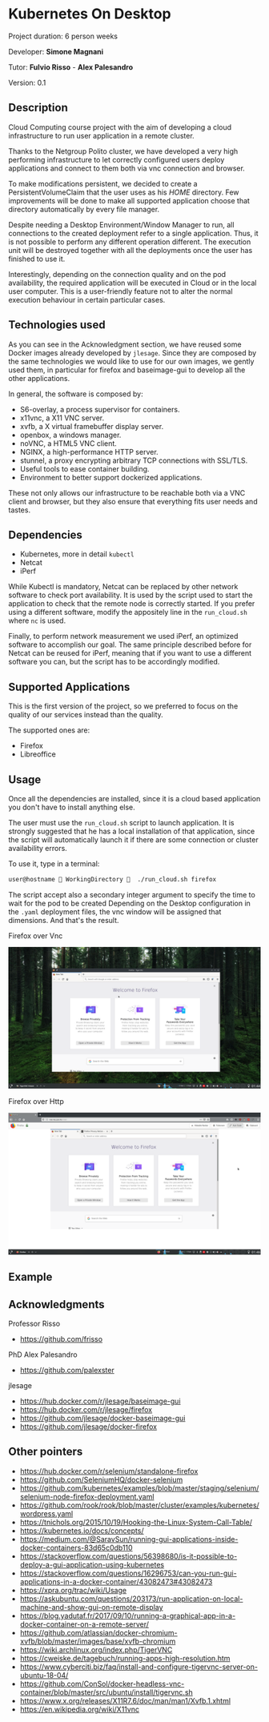 # Kubernetes On Desktop

Project duration: 6 person weeks

Developer: **Simone Magnani**

Tutor: **Fulvio Risso** - **Alex Palesandro**

Version: 0.1

## Description

Cloud Computing course project with the aim of developing a cloud infrastructure to run user application in a remote cluster.

Thanks to the Netgroup Polito cluster, we have developed a very high performing infrastructure to let correctly configured users deploy applications and connect to them both via vnc connection and browser.

To make modifications persistent, we decided to create a PersistentVolumeClaim that the user uses as his *HOME* directory. Few improvements will be done to make all supported application choose that directory automatically by every file manager.

Despite needing a Desktop Environment/Window Manager to run, all connections to the created deployment refer to a single application. Thus, it is not possible to perform any different operation different. The execution unit will be destroyed together with all the deployments once the user has finished to use it.

Interestingly, depending on the connection quality and on the pod availability, the required application will be executed in Cloud or in the local user computer. This is a user-friendly feature not to alter the normal execution behaviour in certain particular cases.

## Technologies used

As you can see in the Acknowledgment section, we have reused some Docker images already developed by `jlesage`. Since they are composed by the same technologies we would like to use for our own images, we gently used them, in particular for firefox and baseimage-gui to develop all the other applications.

In general, the software is composed by:

* S6-overlay, a process supervisor for containers.
* x11vnc, a X11 VNC server.
*	xvfb, a X virtual framebuffer display server.
*	openbox, a windows manager.
*	noVNC, a HTML5 VNC client.
*	NGINX, a high-performance HTTP server.
*	stunnel, a proxy encrypting arbitrary TCP connections with SSL/TLS.
*	Useful tools to ease container building.
*	Environment to better support dockerized applications.

These not only allows our infrastructure to be reachable both via a VNC client and browser, but they also ensure that everything fits user needs and tastes.

## Dependencies

* Kubernetes, more in detail `kubectl`
* Netcat
* iPerf

While Kubectl is mandatory, Netcat can be replaced by other network software to check port availability. It is used by the script used to start the application to check that the remote node is correctly started. If you prefer using a different software, modify the appositely line in the `run_cloud.sh` where `nc` is used.

Finally, to perform network measurement we used iPerf, an optimized software to accomplish our goal. The same principle described before for Netcat can be reused for iPerf, meaning that if you want to use a different software you can, but the script has to be accordingly modified.

## Supported Applications

This is the first version of the project, so we preferred to focus on the quality of our services instead than the quality.

The supported ones are:

* Firefox
* Libreoffice

## Usage

Once all the dependencies are installed, since it is a cloud based application you don't have to install anything else.

The user must use the `run_cloud.sh` script to launch application. It is strongly suggested that he has a local installation of that application, since the script will automatically launch it if there are some connection or cluster availability errors.

To use it, type in a terminal:

```bash
user@hostname  WorkingDirectory   ./run_cloud.sh firefox
```

The script accept also a secondary integer argument to specify the time to wait for the pod to be created
Depending on the Desktop configuration in the `.yaml` deployment files, the vnc window will be assigned that dimensions. And that's the result.

Firefox over Vnc

![Firefox over Vnc](res/Firefox.png)

Firefox over Http

![Firefox over Http](res/Firefox2.png)

## Example

## Acknowledgments

Professor Risso

* <https://github.com/frisso>

PhD Alex Palesandro

* <https://github.com/palexster>

jlesage

* <https://hub.docker.com/r/jlesage/baseimage-gui>
* <https://hub.docker.com/r/jlesage/firefox>
* <https://github.com/jlesage/docker-baseimage-gui>
* <https://github.com/jlesage/docker-firefox>

## Other pointers

* <https://hub.docker.com/r/selenium/standalone-firefox>
* <https://github.com/SeleniumHQ/docker-selenium>
* <https://github.com/kubernetes/examples/blob/master/staging/selenium/selenium-node-firefox-deployment.yaml>
* <https://github.com/rook/rook/blob/master/cluster/examples/kubernetes/wordpress.yaml>
* <https://tnichols.org/2015/10/19/Hooking-the-Linux-System-Call-Table/>
* <https://kubernetes.io/docs/concepts/>
* <https://medium.com/@SaravSun/running-gui-applications-inside-docker-containers-83d65c0db110>
* <https://stackoverflow.com/questions/56398680/is-it-possible-to-deploy-a-gui-application-using-kubernetes>
* <https://stackoverflow.com/questions/16296753/can-you-run-gui-applications-in-a-docker-container/43082473#43082473>
* <https://xpra.org/trac/wiki/Usage>
* <https://askubuntu.com/questions/203173/run-application-on-local-machine-and-show-gui-on-remote-display>
* <https://blog.yadutaf.fr/2017/09/10/running-a-graphical-app-in-a-docker-container-on-a-remote-server/>
* <https://github.com/atlassian/docker-chromium-xvfb/blob/master/images/base/xvfb-chromium>
* <https://wiki.archlinux.org/index.php/TigerVNC>
* <https://cweiske.de/tagebuch/running-apps-high-resolution.htm>
* <https://www.cyberciti.biz/faq/install-and-configure-tigervnc-server-on-ubuntu-18-04/>
* <https://github.com/ConSol/docker-headless-vnc-container/blob/master/src/ubuntu/install/tigervnc.sh>
* <https://www.x.org/releases/X11R7.6/doc/man/man1/Xvfb.1.xhtml>
* <https://en.wikipedia.org/wiki/X11vnc>
